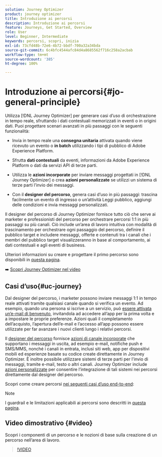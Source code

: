 ```yaml
---
solution: Journey Optimizer
product: journey optimizer
title: Introduzione ai percorsi
description: Introduzione ai percorsi
feature: Journeys, Get Started, Overview
role: User
level: Beginner, Intermediate
keywords: percorsi, scopri, inizia
exl-id: 73cfd48b-72e6-4b72-bbdf-700a32a34bda
source-git-commit: 6c4bfc4544afc84d4a8685562f716c258a2acbab
workflow-type: tm+mt
source-wordcount: '385'
ht-degree: 100%

---
```



# Introduzione ai percorsi{#jo-general-principle}

Utilizza [!DNL Journey Optimizer] per generare casi d’uso di orchestrazione in tempo reale, sfruttando i dati contestuali memorizzati in eventi o in origini dati. Puoi progettare scenari avanzati in più passaggi con le seguenti funzionalità:

* Invia in tempo reale una **consegna unitaria** attivata quando viene ricevuto un evento o **in batch** utilizzando i tipi di pubblico di Adobe Experience Platform.

* Sfrutta **dati contestuali** da eventi, informazioni da Adobe Experience Platform o dati da servizi API di terze parti.

* Utilizza le **azioni incorporate** per inviare messaggi progettati in [!DNL Journey Optimizer] o crea **azioni personalizzate** se utilizzi un sistema di terze parti l’invio dei messaggi.

* Con il **designer del percorso**, genera casi d’uso in più passaggi: trascina facilmente un evento di ingresso o un’attività Leggi pubblico, aggiungi delle condizioni e invia messaggi personalizzati.

Il designer del percorso di Journey Optimizer fornisce tutto ciò che serve ai marketer e professionisti del percorso per orchestrare percorsi 1:1 in più passaggi su più canali. Ciò include un’area di lavoro intuitiva con modalità di trascinamento per orchestrare ogni passaggio del percorso, definire il pubblico target e includere messaggi, offerte e contenuti tra i canali che i membri del pubblico target visualizzeranno in base al comportamento, ai dati contestuali e agli eventi di business.

Ulteriori informazioni su creare e progettare il primo percorso sono disponibili in [questa pagina](journey-gs.md).

➡️ [Scopri Journey Optimizer nel video](#video)

## Casi d’uso{#uc-journey}

Dal designer del percorso, i marketer possono inviare messaggi 1:1 in tempo reale attivati tramite qualsiasi canale quando si verifica un evento. Ad esempio, quando una persona si iscrive a un servizio, può [essere attivata un’e-mail di benvenuto](message-to-subscribers-uc.md), invitandola ad accedere all’app per la prima volta e a impostare le proprie preferenze. Azioni quali il completamento dell’acquisto, l’apertura dell’e-mail e l’accesso all’app possono essere utilizzate per far avanzare i nuovi clienti lungo i relativi percorsi.

Il [designer del percorso](using-the-journey-designer.md) fornisce [azioni di canale incorporate](journeys-message.md) che supportano i messaggi in uscita, ad esempio e-mail, notifiche push e SMS/MMS, nonché i canali in entrata, inclusi siti web, app per dispositivi mobili ed esperienze basate su codice create direttamente in Journey Optimizer. È inoltre possibile utilizzare sistemi di terze parti per l&#39;invio di messaggi, tramite e-mail, testo o altri canali. Journey Optimizer include [azioni personalizzate](using-custom-actions.md) per consentire l’integrazione di tali sistemi nei percorsi direttamente dal designer del percorso.

Scopri come creare percorsi [nei seguenti casi d’uso end-to-end](jo-use-cases.md):

>[!NOTE]
>
>I guardrail e le limitazioni applicabili ai percorsi sono descritti in [questa pagina](../start/guardrails.md).

## Video dimostrativo {#video}

Scopri i componenti di un percorso e le nozioni di base sulla creazione di un percorso nell’area di lavoro.

>[!VIDEO](https://video.tv.adobe.com/v/3430348?quality=12&captions=ita)
